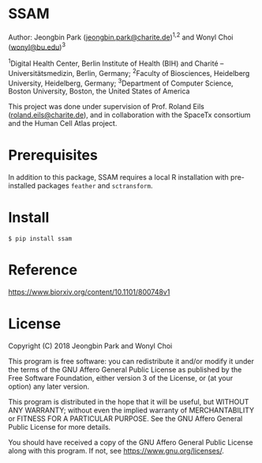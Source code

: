 SSAM
============================================================================================

Author: Jeongbin Park (jeongbin.park@charite.de)<sup>1,2</sup> and Wonyl Choi (wonyl@bu.edu)<sup>3</sup>

<sup>1</sup>Digital Health Center, Berlin Institute of Health (BIH) and Charité – Universitätsmedizin, Berlin, Germany; <sup>2</sup>Faculty of Biosciences, Heidelberg University, Heidelberg, Germany; <sup>3</sup>Department of Computer Science, Boston University, Boston, the United States of America

This project was done under supervision of Prof. Roland Eils (roland.eils@charite.de),
and in collaboration with the SpaceTx consortium and the Human Cell Atlas project.

Prerequisites
=============

In addition to this package, SSAM requires a local R installation with pre-installed packages `feather` and `sctransform`.

Install
============

```
$ pip install ssam
```

Reference
=========

https://www.biorxiv.org/content/10.1101/800748v1

License
=======

Copyright (C) 2018 Jeongbin Park and Wonyl Choi

This program is free software: you can redistribute it and/or modify
it under the terms of the GNU Affero General Public License as published
by the Free Software Foundation, either version 3 of the License, or
(at your option) any later version.

This program is distributed in the hope that it will be useful,
but WITHOUT ANY WARRANTY; without even the implied warranty of
MERCHANTABILITY or FITNESS FOR A PARTICULAR PURPOSE.  See the
GNU Affero General Public License for more details.

You should have received a copy of the GNU Affero General Public License
along with this program.  If not, see <https://www.gnu.org/licenses/>.
